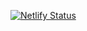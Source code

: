 [![Netlify Status](https://api.netlify.com/api/v1/badges/03d88818-2c5e-4fd5-9c85-d22073c2c8ff/deploy-status)](https://app.netlify.com/sites/portfolio-igor-7d8db3/deploys)
